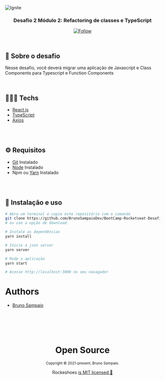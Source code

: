 <img src=".github/ignite.png" alt="Ignite" >

<h3 align="center">
  Desafio 2 Módulo 2: Refactoring de classes e TypeScript
</h3>

<p align="center">
  <a href="https://www.linkedin.com/in/bruno-sampaio-a374b1170/" target="_blank">
    <img src="https://img.shields.io/twitter/url?label=Connect%20%40BrunoSampaio&logo=linkedin&url=https%3A%2F%2F%2%2F" alt="Follow" />
  </a>
</p>

<br>

## :rocket: Sobre o desafio


Nesse desafio, você deverá migrar uma aplicação de Javascript e Class Components para Typescript e Function Components


<br>


## 👨🏻‍💻 Techs

 - [React.js](https://reactjs.org/)
 - [TypeScript](https://www.typescriptlang.org/)
 - [Axios](https://github.com/axios/axios)
 
 <br>
 <br>

 ## ⚙️ Requisitos
- [Git](https://git-scm.com/) Instalado
- [Node](https://node.js.org/) Instalado
- Npm ou [Yarn](https://yarnpkg.com/) Instalado
<br>
<br>


## :wrench: Instalação e uso

```bash
# Abra um terminal e copie este repositório com o comando
git clone https://github.com/BrunoSampaioDev/BootCamp-Rocketseat-Desafio-02-Refactoring-de-classes-e-TypeScript
# ou use a opção de download.

# Instale as dependências
yarn install

# Inicie a json server
yarn server

# Rode a aplicação
yarn start

# Acesse http://localhost:3000 no seu navagador
```

# Authors

- [Bruno Sampaio](https://github.com/BrunoSampaioDev)

<br>
<br>
<br>
<br>

<div align="center">
  <h1>Open Source</h1>
  <sub>Copyright © 2021-present, Bruno Sampaio.</sub>
  <p>
  Rockeshoes <a href="https://github.com/BrunoSampaioDev/BootCamp-Rocketseat-Desafio-mod-02-Principal/blob/master/LICENSE">is MIT licensed 💖</a>
  </p>
</div>